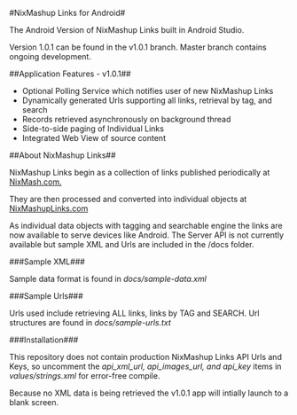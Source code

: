 #NixMashup Links for Android#

The Android Version of NixMashup Links built in Android Studio.

Version 1.0.1 can be found in the v1.0.1 branch. Master branch contains ongoing development.

##Application Features - v1.0.1##

- Optional Polling Service which notifies user of new NixMashup Links
- Dynamically generated Urls supporting all links, retrieval by tag, and search
- Records retrieved asynchronously on background thread
- Side-to-side paging of Individual Links
- Integrated Web View of source content

##About NixMashup Links##

NixMashup Links begin as a collection of links published periodically at [NixMash.com.](http://nixmash.com/nixmashup)

They are then processed and converted into individual objects at [NixMashupLinks.com](http://nixmashuplinks.com)

As individual data objects with tagging and searchable engine the links are now available to serve devices like Android. The Server API is not currently available but sample XML and Urls are included in the /docs folder.

###Sample XML###

Sample data format is found in _docs/sample-data.xml_

###Sample Urls###

Urls used include retrieving ALL links, links by TAG and SEARCH. Url structures are found in _docs/sample-urls.txt_

###Installation###

This repository does not contain production NixMashup Links API Urls and Keys, so uncomment the _api_xml_url, api_images_url, and api_key_ items in *values/strings.xml* for error-free compile.

Because no XML data is being retrieved the v1.0.1 app will intially launch to a blank screen.


